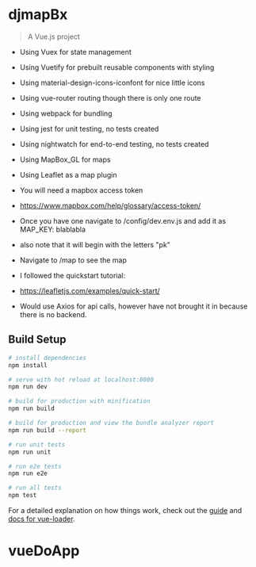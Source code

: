 # djmapBx

> A Vue.js project

- Using Vuex for state management
- Using Vuetify for prebuilt reusable components with styling
- Using material-design-icons-iconfont for nice little icons
- Using vue-router routing though there is only one route
- Using webpack for bundling
- Using jest for unit testing, no tests created
- Using nightwatch for end-to-end testing, no tests created
- Using MapBox_GL for maps
- Using Leaflet as a map plugin

- You will need a mapbox access token
- https://www.mapbox.com/help/glossary/access-token/
- Once you have one navigate to /config/dev.env.js and add it as MAP_KEY: blablabla
- also note that it will begin with the letters "pk"
- Navigate to /map to see the map

- I followed the quickstart tutorial:
- https://leafletjs.com/examples/quick-start/

- Would use Axios for api calls, however have not brought it in because there is no backend.

## Build Setup

``` bash
# install dependencies
npm install

# serve with hot reload at localhost:8080
npm run dev

# build for production with minification
npm run build

# build for production and view the bundle analyzer report
npm run build --report

# run unit tests
npm run unit

# run e2e tests
npm run e2e

# run all tests
npm test
```

For a detailed explanation on how things work, check out the [guide](http://vuejs-templates.github.io/webpack/) and [docs for vue-loader](http://vuejs.github.io/vue-loader).
# vueDoApp
